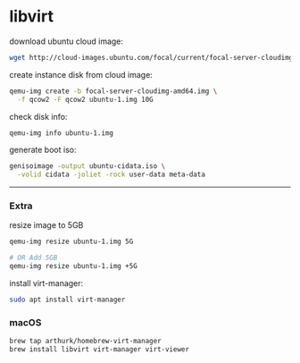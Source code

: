 # libvirt

download ubuntu cloud image:
```bash
wget http://cloud-images.ubuntu.com/focal/current/focal-server-cloudimg-amd64.img
```

create instance disk from cloud image:
```bash
qemu-img create -b focal-server-cloudimg-amd64.img \
  -f qcow2 -F qcow2 ubuntu-1.img 10G
```

check disk info:
```bash
qemu-img info ubuntu-1.img
```

generate boot iso:
```bash
genisoimage -output ubuntu-cidata.iso \
  -volid cidata -joliet -rock user-data meta-data
```
---

### Extra

resize image to 5GB
```bash
qemu-img resize ubuntu-1.img 5G

# OR Add 5GB
qemu-img resize ubuntu-1.img +5G
```

install virt-manager:
```bash
sudo apt install virt-manager
```

### macOS

```bash
brew tap arthurk/homebrew-virt-manager
brew install libvirt virt-manager virt-viewer
```
